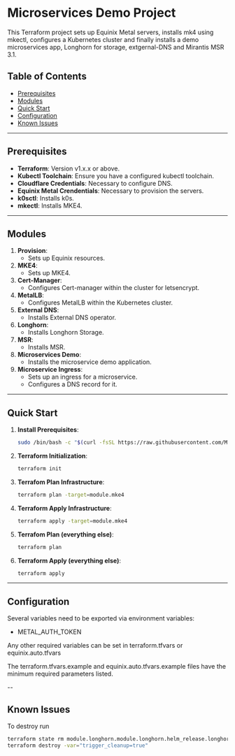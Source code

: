 # Microservices Demo Project

This Terraform project sets up Equinix Metal servers, installs mk4 using mkectl, configures a Kubernetes cluster and finally installs a demo microservices app, Longhorn for storage, extgernal-DNS and Mirantis MSR 3.1.

## Table of Contents

- [Prerequisites](#prerequisites)
- [Modules](#modules)
- [Quick Start](#quick-start)
- [Configuration](#configuration)
- [Known Issues](#known-issues)

---

## Prerequisites

- **Terraform**: Version v1.x.x or above.
- **Kubectl Toolchain**: Ensure you have a configured kubectl toolchain.
- **Cloudflare Credentials**: Necessary to configure DNS.
- **Equinix Metal Crendentials**: Necessary to provision the servers.
- **k0sctl**: Installs k0s.
- **mkectl**: Installs MKE4.

---

## Modules

1. **Provision**:
   - Sets up Equinix resources.
2. **MKE4**: 
   - Sets up MKE4.
3. **Cert-Manager**: 
   - Configures Cert-manager within the cluster for letsencrypt. 
4. **MetalLB**: 
   - Configures MetalLB within the Kubernetes cluster.     
5. **External DNS**:
   - Installs External DNS operator.
6. **Longhorn**:
   - Installs Longhorn Storage.     
7. **MSR**:
   - Installs MSR.        
8. **Microservices Demo**:
   - Installs the microservice demo application.
9. **Microservice Ingress**: 
   - Sets up an ingress for a microservice.
   - Configures a DNS record for it.

---

## Quick Start

1. **Install Prerequisites**:
   ```bash
   sudo /bin/bash -c "$(curl -fsSL https://raw.githubusercontent.com/Mirantis/mke-docs/main/content/docs/getting-started/install.sh)"
   ```
2. **Terraform Initialization**:
   ```bash
   terraform init
   ```
3. **Terrafom Plan Infrastructure**:
   ```bash 
   terraform plan -target=module.mke4
   ```
4. **Terraform Apply Infrastructure**:
   ```bash   
   terraform apply -target=module.mke4
   ```
5. **Terrafom Plan (everything else)**:
   ```bash 
   terraform plan
   ```
6. **Terraform Apply (everything else)**:
   ```bash   
   terraform apply
   ```

---

## Configuration

Several variables need to be exported via environment variables:

  * METAL_AUTH_TOKEN

Any other required variables can be set in terraform.tfvars or equinix.auto.tfvars

The terraform.tfvars.example and equinix.auto.tfvars.example files have the minimum required parameters listed.  

--

## Known Issues

To destroy run
```bash
terraform state rm module.longhorn.module.longhorn.helm_release.longhorn
terraform destroy -var="trigger_cleanup=true"
```
